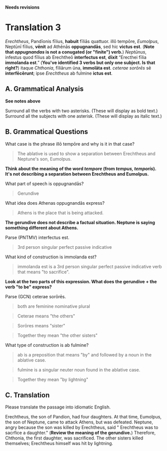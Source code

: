 **Needs revisions**

# Translation 3

*Erechtheus*, Pandīonis fīlius, **habuit** fīliās quattuor.
illō tempōre, *Eumolpus*, Neptūnī fīlius, **vēnit** ad Athēnās **oppugnandās**, sed hic **victus est**.  (**Note that *oppugnandas* is not a conugated (or "finite") verb.**)
*Neptūnus*, infestus quod fīlius ab Erechtheō **interfectus est**, **dīxit** “Erecthei fīlia **immolanda est**.”  (**You've identified 3 verbs but only one subject.  Is that right?**)
itaque *Chthonia*, fīliārum ūna, **immolāta est**.
*ceterae sorōrēs* sē **interfēcērunt**;
ipse *Erechtheus* ab fulmine **ictus est**.

## A. Grammatical Analysis

**See notes above**

Surround all the verbs with two asterisks. (These will display as bold text.)  
Surround all the subjects with one asterisk. (These will display as italic text.)

## B. Grammatical Questions

What case is the phrase illō tempōre and why is it in that case?

> The ablative is used to show a separation between Erechtheus and Neptune's son, Eumolpus.

**Think about the meaning of the word *tempore* (from *tempus, temporis*).  It's not describing a separation between Erechtheus and Eumolpus.**

What part of speech is oppugnandās?

> Gerundive

What idea does Athenas oppugnandās express?

> Athens is the place that is being attacked.

**The gerundive does not describe a factual situation.  Neptune is saying something different about Athens.**

Parse (PNTMV) interfectus est.

> 3rd person singular perfect passive indicative

What kind of construction is immolanda est?

> immolanda est is a 3rd person singular perfect passive indicative verb that means "to sacrifice".  

**Look at the two parts of this expression.  What does the gerundive + the verb "to be" express?**

Parse (GCN) ceterae sorōrēs.

> both are feminine nominative plural

> Ceterae means "the others"

> Sorōres means "sister"

> Together they mean "the other sisters"

What type of construction is ab fulmine?

> ab is a preposition that means "by" and followed by a noun in the ablative case.

> fulmine is a singular neuter noun found in the ablative case.

> Together they mean "by lightning"

## C. Translation

Please translate the passage into idiomatic English.

Erechtheus, the son of Pandion, had four daughters.
At that time, Eumolpus, the son of Neptune, came to attack Athens, but was defeated.
Neptune, angry because the son was killed by Erechtheus, said " Erechtheus was to sacrfice a daughter." (**Review the meaning of the gerundive.**)
Therefore, Chthonia, the first daughter, was sacrificed.
The other sisters killed themselves;
Erechtheus himself was hit by lightning.
